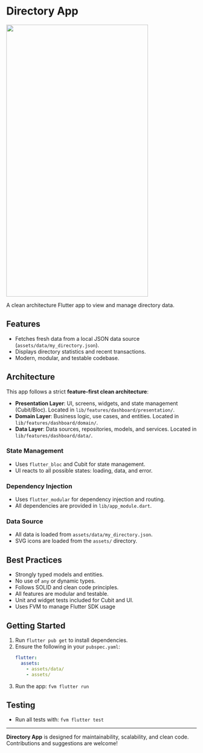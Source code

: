 # Directory App

<img src="https://github.com/user-attachments/assets/41c422ae-1b1b-4528-8fca-d603bcbe62e5" width="375" height="720"/>

A clean architecture Flutter app to view and manage directory data.

## Features
- Fetches fresh data from a local JSON data source (`assets/data/my_directory.json`).
- Displays directory statistics and recent transactions.
- Modern, modular, and testable codebase.

## Architecture
This app follows a strict **feature-first clean architecture**:

- **Presentation Layer**: UI, screens, widgets, and state management (Cubit/Bloc). Located in `lib/features/dashboard/presentation/`.
- **Domain Layer**: Business logic, use cases, and entities. Located in `lib/features/dashboard/domain/`.
- **Data Layer**: Data sources, repositories, models, and services. Located in `lib/features/dashboard/data/`.

### State Management
- Uses `flutter_bloc` and Cubit for state management.
- UI reacts to all possible states: loading, data, and error.

### Dependency Injection
- Uses `flutter_modular` for dependency injection and routing.
- All dependencies are provided in `lib/app_module.dart`.

### Data Source
- All data is loaded from `assets/data/my_directory.json`.
- SVG icons are loaded from the `assets/` directory.

## Best Practices
- Strongly typed models and entities.
- No use of `any` or dynamic types.
- Follows SOLID and clean code principles.
- All features are modular and testable.
- Unit and widget tests included for Cubit and UI.
- Uses FVM to manage Flutter SDK usage

## Getting Started
1. Run `flutter pub get` to install dependencies.
2. Ensure the following in your `pubspec.yaml`:
   ```yaml
   flutter:
     assets:
       - assets/data/
       - assets/
   ```
3. Run the app: `fvm flutter run`

## Testing
- Run all tests with: `fvm flutter test`

---

**Directory App** is designed for maintainability, scalability, and clean code. Contributions and suggestions are welcome!
